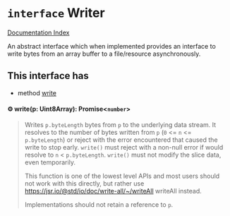 # `interface` Writer

[Documentation Index](../README.md)

An abstract interface which when implemented provides an interface to write
bytes from an array buffer to a file/resource asynchronously.

## This interface has

- method [write](#-writep-uint8array-promisenumber)


#### ⚙ write(p: Uint8Array): Promise\<`number`>

> Writes `p.byteLength` bytes from `p` to the underlying data stream. It
> resolves to the number of bytes written from `p` (`0` <= `n` <=
> `p.byteLength`) or reject with the error encountered that caused the
> write to stop early. `write()` must reject with a non-null error if
> would resolve to `n` < `p.byteLength`. `write()` must not modify the
> slice data, even temporarily.
> 
> This function is one of the lowest
> level APIs and most users should not work with this directly, but rather
> use https://jsr.io/@std/io/doc/write-all/~/writeAll writeAll
> instead.
> 
> Implementations should not retain a reference to `p`.



